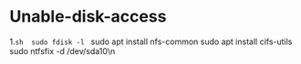 # Unable-disk-access

 1.``sh 
 sudo fdisk -l
 ``
 sudo apt install nfs-common
 sudo apt install cifs-utils
 sudo ntfsfix -d /dev/sda10\n
